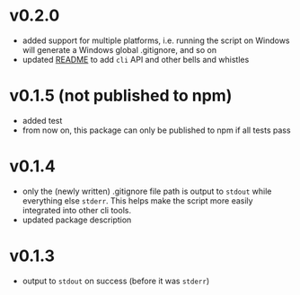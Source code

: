 # v0.2.0
- added support for multiple platforms, i.e. running the script on Windows will
generate a Windows global .gitignore, and so on
- updated [README](README.md) to add `cli` API and other bells and whistles

# v0.1.5 (not published to npm)
- added test
- from now on, this package can only be published to npm if all tests pass

# v0.1.4
- only the (newly written) .gitignore file path is output to `stdout` while everything
else `stderr`. This helps make the script more easily integrated into other cli
tools.
- updated package description

# v0.1.3
- output to `stdout` on success (before it was `stderr`)
